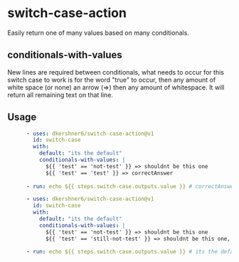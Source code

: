 # switch-case-action

Easily return one of many values based on many conditionals.

## conditionals-with-values

New lines are required between conditionals, what needs to occur for this switch case to work is for the word "true" to occur, then any amount of white space (or none) an arrow (=>) then any amount of whitespace. It will return all remaining text on that line.

## Usage

```yml
      - uses: dkershner6/switch-case-action@v1
        id: switch-case
        with:
          default: "its the default"
          conditionals-with-values: |
            ${{ 'test' == 'not-test' }} => shouldnt be this one
            ${{ 'test' == 'test' }} => correctAnswer
          
      - run: echo ${{ steps.switch-case.outputs.value }} # correctAnswer
```


```yml
      - uses: dkershner6/switch-case-action@v1
        id: switch-case
        with:
          default: "its the default"
          conditionals-with-values: |
            ${{ 'test' == 'not-test' }} => shouldnt be this one
            ${{ 'test' == 'still-not-test' }} => shouldnt be this one, too
          
      - run: echo ${{ steps.switch-case.outputs.value }} # its the default
```
